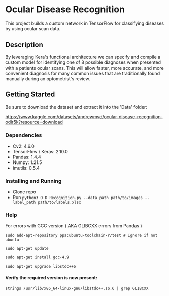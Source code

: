 # Ocular Disease Recognition

This project builds a custom network in TensorFlow for classifying diseases by using ocular scan data.

## Description

By leveraging Kera's functional architecture we can specify and compile a custom model for identifying one of 8 possible
diagnoses when presented with a patients ocular scans. This will allow faster, more accurate, and more convenient diagnosis
for many common issues that are traditionally found manually during an optometrist's review.

## Getting Started
Be sure to download the dataset and extract it into the 'Data' folder:

https://www.kaggle.com/datasets/andrewmvd/ocular-disease-recognition-odir5k?resource=download


### Dependencies
* Cv2: 4.6.0
* TensorFlow / Keras: 2.10.0
* Pandas: 1.4.4
* Numpy: 1.21.5
* imutils: 0.5.4

### Installing and Running

* Clone repo
* Run ```python3 O_D_Recognition.py --data_path path/to/images --label_path path/to/labels.xlsx```

### Help
For errors with GCC version ( AKA GLIBCXX errors from Pandas )
```
sudo add-apt-repository ppa:ubuntu-toolchain-r/test # Ignore if not ubuntu

sudo apt-get update

sudo apt-get install gcc-4.9

sudo apt-get upgrade libstdc++6
```
#### Verify the required version is now present:
```
strings /usr/lib/x86_64-linux-gnu/libstdc++.so.6 | grep GLIBCXX
```